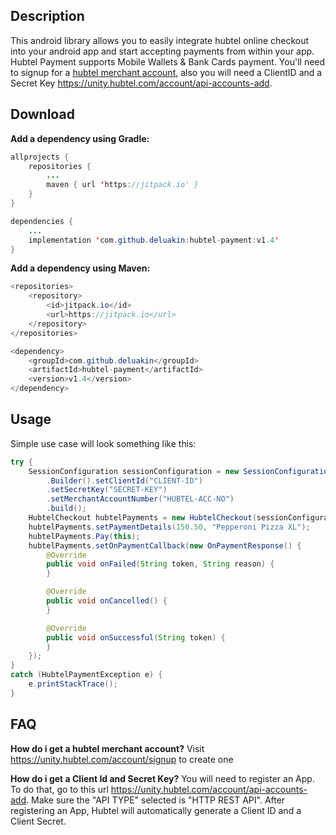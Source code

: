 ## Description
This android library allows you to easily integrate hubtel online checkout into your android app and start accepting payments from within your app.
Hubtel Payment supports Mobile Wallets & Bank Cards payment. You'll need to signup for a [hubtel merchant account](https://unity.hubtel.com/account/signup), also you will need a ClientID and a Secret Key https://unity.hubtel.com/account/api-accounts-add.


## Download

__Add a dependency using Gradle:__

```java
allprojects {
	repositories {
		...
		maven { url 'https://jitpack.io' }
	}
}
```
```java
dependencies {
	...
	implementation 'com.github.deluakin:hubtel-payment:v1.4'
}
```


__Add a dependency using Maven:__
```java
<repositories>
	<repository>
		<id>jitpack.io</id>
		<url>https://jitpack.io</url>
	</repository>
</repositories>
```

```java
<dependency>
	<groupId>com.github.deluakin</groupId>
	<artifactId>hubtel-payment</artifactId>
	<version>v1.4</version>
</dependency>
```

## Usage
Simple use case will look something like this:

```java
try {
	SessionConfiguration sessionConfiguration = new SessionConfiguration()
		.Builder().setClientId("CLIENT-ID")
		.setSecretKey("SECRET-KEY")
		.setMerchantAccountNumber("HUBTEL-ACC-NO")
		.build();
	HubtelCheckout hubtelPayments = new HubtelCheckout(sessionConfiguration);
	hubtelPayments.setPaymentDetails(150.50, "Pepperoni Pizza XL");
	hubtelPayments.Pay(this);
	hubtelPayments.setOnPaymentCallback(new OnPaymentResponse() {
		@Override
		public void onFailed(String token, String reason) {
		}

		@Override
		public void onCancelled() {
		}

		@Override
		public void onSuccessful(String token) {
		}
	});
}
catch (HubtelPaymentException e) {
	e.printStackTrace();
}
```



## FAQ
__How do i get a hubtel merchant account?__
Visit https://unity.hubtel.com/account/signup to create one

__How do i get a Client Id and Secret Key?__
You will need to register an App. To do that, go to this url https://unity.hubtel.com/account/api-accounts-add. Make sure the "API TYPE" selected is "HTTP REST API". After registering an App, Hubtel will automatically generate a Client ID and a Client Secret.